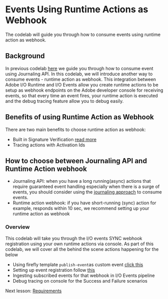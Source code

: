 # Events Using Runtime Actions as Webhook
The codelab will guide you through how to consume events using runtime action as webhook. 

## Background

In previous codelab [here](https://adobeio-codelabs-journaling-events-adobedocs.hlx.page/?src=/README.html) we guide you through how to consume event using Journaling API. In this codelab, we will introduce another way to consume events - runtime action as webhook. This integration between Adobe I/O Runtime and I/O Events allow you create runtime actions to be setup as webhook endpoints on the Adobe developer console for receiving events, so that every time an event fires, your runtime action is executed and the debug tracing feature allow you to debug easily.  

## Benefits of using Runtime Action as Webhook

There are two main benefits to choose runtime action as webhook: 
- Built in Signature Verification [read more](https://www.adobe.io/apis/experienceplatform/events/docs.html#!adobedocs/adobeio-events/master/webhook/runtime_webhooks.md#built-in-signature-verification)
- Tracing actions with Activation Ids 

## How to choose between Journaling API and Runtime Action webhook
- Journaling API: when you have a long running(async) actions that require guaranteed event handling especially when there is a surge of events, you should consider using the [journaling approach](https://adobeio-codelabs-journaling-events-adobedocs.hlx.page/?src=/README.html) to consume events. 
- Runtime action webhook: if you have short-running (sync) action for example, responds within 10 sec, we recommend setting up your runtime action as webhook

### Overview
This codelab will take you through the I/O events SYNC webhook registration using your own runtime actions via console.
As part of this codelab, we will cover all the behind the scene actions happening for the below 

- Using firefly template `publish-event`as custom event [click this](https://adobeio-codelabs-custom-events-adobedocs.project-helix.page/?src=/lessons/lesson1.html)
- Setting up event registration follow [this](https://adobeio-codelabs-custom-events-adobedocs.project-helix.page/?src=/lessons/lesson2.html)
- Ingesting subscribed events for that webhook in I/O Events pipeline
- Debug tracing on console for the Success and Failure scenarios

Next lesson: [Requirements](lessons/requirements.md)
